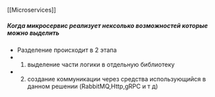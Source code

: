 [[Microservices]]
##### Когда микросервис реализует нексолько возможностей которые можно выделить
- Разделение происходит в 2 этапа
- 1) выделение части логики в отдельную библиотеку
- 2) создание коммуникации через средства использующийся в данном решении (RabbitMQ,Http,gRPC и т д)